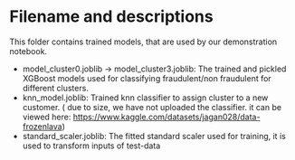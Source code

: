 # Filename and descriptions

This folder contains trained models, that are used by our demonstration notebook.

- model_cluster0.joblib -> model_cluster3.joblib: The trained and pickled XGBoost models used for classifying fraudulent/non fraudulent for different clusters.
- knn_model.joblib: Trained knn classifier to assign cluster to a new customer. ( due to size, we have not uploaded the classifier. it can be viewed here: https://www.kaggle.com/datasets/jagan028/data-frozenlava)
- standard_scaler.joblib: The fitted standard scaler used for training, it is used to transform inputs of test-data
  
